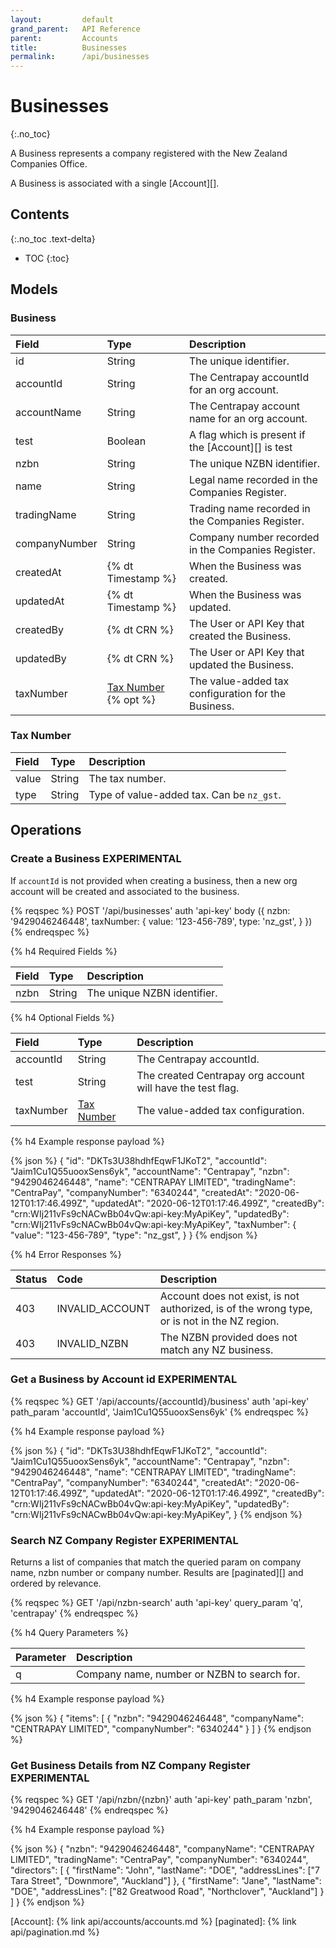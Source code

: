 ```yaml
---
layout:         default
grand_parent:   API Reference
parent:         Accounts
title:          Businesses
permalink:      /api/businesses
---
```


# Businesses
{:.no_toc}

A Business represents a company registered with the New Zealand Companies Office.

A Business is associated with a single [Account][].

## Contents
{:.no_toc .text-delta}

* TOC
{:toc}

## Models

### Business

|     Field     |                Type                 |                     Description                     |
| :------------ | :---------------------------------- | :-------------------------------------------------- |
| id            | String                              | The unique identifier.                              |
| accountId     | String                              | The Centrapay accountId for an org account.         |
| accountName   | String                              | The Centrapay account name for an org account.      |
| test          | Boolean                             | A flag which is present if the [Account][] is test  |
| nzbn          | String                              | The unique NZBN identifier.                         |
| name          | String                              | Legal name recorded in the Companies Register.      |
| tradingName   | String                              | Trading name recorded in the Companies Register.    |
| companyNumber | String                              | Company number recorded in the Companies Register.  |
| createdAt     | {% dt Timestamp %}                  | When the Business was created.                      |
| updatedAt     | {% dt Timestamp %}                  | When the Business was updated.                      |
| createdBy     | {% dt CRN %}                        | The User or API Key that created the Business.      |
| updatedBy     | {% dt CRN %}                        | The User or API Key that updated the Business.      |
| taxNumber     | [Tax Number](#tax-number) {% opt %} | The value-added tax configuration for the Business. |

### Tax Number

| Field  |  Type  |                Description                |
| :----- | :----- | :---------------------------------------- |
| value  | String | The tax number.                           |
| type   | String | Type of value-added tax. Can be `nz_gst`. |

## Operations

### Create a Business **EXPERIMENTAL**

If `accountId` is not provided when creating a business, then a new
org account will be created and associated to the business.

{% reqspec %}
  POST '/api/businesses'
  auth 'api-key'
  body ({
    nzbn: '9429046246448',
    taxNumber: {
      value: '123-456-789',
      type: 'nz_gst',
    }
  })
{% endreqspec %}

{% h4 Required Fields %}

| Field |  Type  |         Description         |
| :---- | :----- | :-------------------------- |
| nzbn  | String | The unique NZBN identifier. |

{% h4 Optional Fields %}

|   Field   |           Type            |                        Description                         |
| :-------- | :------------------------ | :--------------------------------------------------------- |
| accountId | String                    | The Centrapay accountId.                                   |
| test      | String                    | The created Centrapay org account will have the test flag. |
| taxNumber | [Tax Number](#tax-number) | The value-added tax configuration.                         |

{% h4 Example response payload %}

{% json %}
{
  "id": "DKTs3U38hdhfEqwF1JKoT2",
  "accountId": "Jaim1Cu1Q55uooxSens6yk",
  "accountName": "Centrapay",
  "nzbn": "9429046246448",
  "name": "CENTRAPAY LIMITED",
  "tradingName": "CentraPay",
  "companyNumber": "6340244",
  "createdAt": "2020-06-12T01:17:46.499Z",
  "updatedAt": "2020-06-12T01:17:46.499Z",
  "createdBy": "crn:WIj211vFs9cNACwBb04vQw:api-key:MyApiKey",
  "updatedBy": "crn:WIj211vFs9cNACwBb04vQw:api-key:MyApiKey",
  "taxNumber": {
    "value": "123-456-789",
    "type": "nz_gst",
  }
}
{% endjson %}

{% h4 Error Responses %}

| Status |      Code       |                                         Description                                          |
| :----- | :-------------- | :------------------------------------------------------------------------------------------- |
| 403    | INVALID_ACCOUNT | Account does not exist, is not authorized, is of the wrong type, or is not in the NZ region. |
| 403    | INVALID_NZBN    | The NZBN provided does not match any NZ business.                                            |

### Get a Business by Account id **EXPERIMENTAL**

{% reqspec %}
  GET '/api/accounts/{accountId}/business'
  auth 'api-key'
  path_param 'accountId', 'Jaim1Cu1Q55uooxSens6yk'
{% endreqspec %}

{% h4 Example response payload %}

{% json %}
{
  "id": "DKTs3U38hdhfEqwF1JKoT2",
  "accountId": "Jaim1Cu1Q55uooxSens6yk",
  "accountName": "Centrapay",
  "nzbn": "9429046246448",
  "name": "CENTRAPAY LIMITED",
  "tradingName": "CentraPay",
  "companyNumber": "6340244",
  "createdAt": "2020-06-12T01:17:46.499Z",
  "updatedAt": "2020-06-12T01:17:46.499Z",
  "createdBy": "crn:WIj211vFs9cNACwBb04vQw:api-key:MyApiKey",
  "updatedBy": "crn:WIj211vFs9cNACwBb04vQw:api-key:MyApiKey",
}
{% endjson %}

### Search NZ Company Register **EXPERIMENTAL**

Returns a list of companies that match the queried param on company name, nzbn number or company
number. Results are [paginated][] and ordered by relevance.

{% reqspec %}
  GET '/api/nzbn-search'
  auth 'api-key'
  query_param 'q', 'centrapay'
{% endreqspec %}

{% h4 Query Parameters %}

| Parameter |                 Description                 |
| :-------- | :------------------------------------------ |
| q         | Company name, number or NZBN to search for. |

{% h4 Example response payload %}

{% json %}
{
  "items": [
    {
      "nzbn": "9429046246448",
      "companyName": "CENTRAPAY LIMITED",
      "companyNumber": "6340244"
    }
  ]
}
{% endjson %}

### Get Business Details from NZ Company Register **EXPERIMENTAL**

{% reqspec %}
  GET '/api/nzbn/{nzbn}'
  auth 'api-key'
  path_param 'nzbn', '9429046246448'
{% endreqspec %}

{% h4 Example response payload %}

{% json %}
{
  "nzbn": "9429046246448",
  "companyName": "CENTRAPAY LIMITED",
  "tradingName": "CentraPay",
  "companyNumber": "6340244",
  "directors": [
    {
      "firstName": "John",
      "lastName": "DOE",
      "addressLines": ["7 Tara Street", "Downmore", "Auckland"]
    },
    {
      "firstName": "Jane",
      "lastName": "DOE",
      "addressLines": ["82 Greatwood Road", "Northclover", "Auckland"]
    }
  ]
}
{% endjson %}

[Account]: {% link api/accounts/accounts.md %}
[paginated]: {% link api/pagination.md %}
